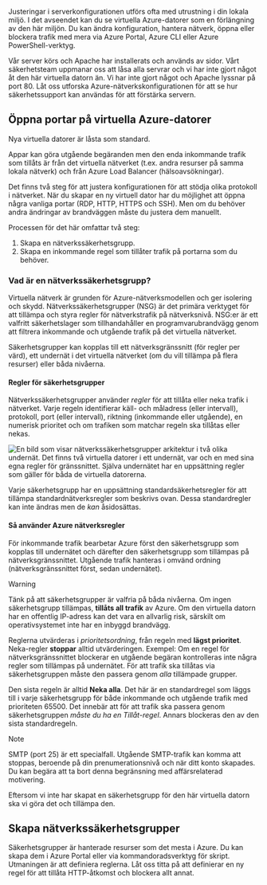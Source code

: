 Justeringar i serverkonfigurationen utförs ofta med utrustning i din lokala miljö. I det avseendet kan du se virtuella Azure-datorer som en förlängning av den här miljön. Du kan ändra konfiguration, hantera nätverk, öppna eller blockera trafik med mera via Azure Portal, Azure CLI eller Azure PowerShell-verktyg.

Vår server körs och Apache har installerats och används av sidor. Vårt säkerhetsteam uppmanar oss att låsa alla servrar och vi har inte gjort något åt den här virtuella datorn än. Vi har inte gjort något och Apache lyssnar på port 80. Låt oss utforska Azure-nätverkskonfigurationen för att se hur säkerhetssupport kan användas för att förstärka servern.

## <a name="opening-ports-in-azure-vms"></a>Öppna portar på virtuella Azure-datorer

Nya virtuella datorer är låsta som standard. 

Appar kan göra utgående begäranden men den enda inkommande trafik som tillåts är från det virtuella nätverket (t.ex. andra resurser på samma lokala nätverk) och från Azure Load Balancer (hälsoavsökningar).

Det finns två steg för att justera konfigurationen för att stödja olika protokoll i nätverket. När du skapar en ny virtuell dator har du möjlighet att öppna några vanliga portar (RDP, HTTP, HTTPS och SSH). Men om du behöver andra ändringar av brandväggen måste du justera dem manuellt.

Processen för det här omfattar två steg:

1. Skapa en nätverkssäkerhetsgrupp.
2. Skapa en inkommande regel som tillåter trafik på portarna som du behöver.

### <a name="what-is-a-network-security-group"></a>Vad är en nätverkssäkerhetsgrupp?

Virtuella nätverk är grunden för Azure-nätverksmodellen och ger isolering och skydd. Nätverkssäkerhetsgrupper (NSG) är det primära verktyget för att tillämpa och styra regler för nätverkstrafik på nätverksnivå. NSG:er är ett valfritt säkerhetslager som tillhandahåller en programvarubrandvägg genom att filtrera inkommande och utgående trafik på det virtuella nätverket. 

Säkerhetsgrupper kan kopplas till ett nätverksgränssnitt (för regler per värd), ett undernät i det virtuella nätverket (om du vill tillämpa på flera resurser) eller båda nivåerna. 

#### <a name="security-group-rules"></a>Regler för säkerhetsgrupper

Nätverkssäkerhetsgrupper använder _regler_ för att tillåta eller neka trafik i nätverket. Varje regeln identifierar käll- och måladress (eller intervall), protokoll, port (eller intervall), riktning (inkommande eller utgående), en numerisk prioritet och om trafiken som matchar regeln ska tillåtas eller nekas.

![En bild som visar nätverkssäkerhetsgrupper arkitektur i två olika undernät. Det finns två virtuella datorer i ett undernät, var och en med sina egna regler för gränssnittet.  Själva undernätet har en uppsättning regler som gäller för båda de virtuella datorerna. ](../media/7-nsg-rules.png)

Varje säkerhetsgrupp har en uppsättning standardsäkerhetsregler för att tillämpa standardnätverksregler som beskrivs ovan. Dessa standardregler kan inte ändras men de _kan_ åsidosättas.

#### <a name="how-azure-uses-network-rules"></a>Så använder Azure nätverksregler

För inkommande trafik bearbetar Azure först den säkerhetsgrupp som kopplas till undernätet och därefter den säkerhetsgrupp som tillämpas på nätverksgränssnittet. Utgående trafik hanteras i omvänd ordning (nätverksgränssnittet först, sedan undernätet).

> [!WARNING]  
> Tänk på att säkerhetsgrupper är valfria på båda nivåerna. Om ingen säkerhetsgrupp tillämpas, **tillåts all trafik** av Azure. Om den virtuella datorn har en offentlig IP-adress kan det vara en allvarlig risk, särskilt om operativsystemet inte har en inbyggd brandvägg.

Reglerna utvärderas i _prioritetsordning_, från regeln med **lägst prioritet**. Neka-regler **stoppar** alltid utvärderingen. Exempel: Om en regel för nätverksgränssnittet blockerar en utgående begäran kontrolleras inte några regler som tillämpas på undernätet. För att trafik ska tillåtas via säkerhetsgruppen måste den passera genom _alla_ tillämpade grupper.

Den sista regeln är alltid **Neka alla**. Det här är en standardregel som läggs till i varje säkerhetsgrupp för både inkommande och utgående trafik med prioriteten 65500. Det innebär att för att trafik ska passera genom säkerhetsgruppen _måste du ha en Tillåt-regel_. Annars blockeras den av den sista standardregeln.

> [!NOTE]  
> SMTP (port 25) är ett specialfall. Utgående SMTP-trafik kan komma att stoppas, beroende på din prenumerationsnivå och när ditt konto skapades. Du kan begära att ta bort denna begränsning med affärsrelaterad motivering.

Eftersom vi inte har skapat en säkerhetsgrupp för den här virtuella datorn ska vi göra det och tillämpa den.

## <a name="creating-network-security-groups"></a>Skapa nätverkssäkerhetsgrupper

Säkerhetsgrupper är hanterade resurser som det mesta i Azure. Du kan skapa dem i Azure Portal eller via kommandoradsverktyg för skript. Utmaningen är att definiera reglerna. Låt oss titta på att definierar en ny regel för att tillåta HTTP-åtkomst och blockera allt annat.
